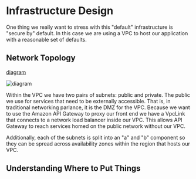 Infrastructure Design
=====================

One thing we really want to stress with this "default" infrastructure is "secure by"
default. In this case we are using a VPC to host our application with a reasonable 
set of defaults.


Network Topology
----------------

[diagram](./infrastructure-physical.puml)

![diagram](http://www.plantuml.com/plantuml/png/bP11ReGm34Ntd28Nu0vpa-WdyLJMc80SXr5LzUwDCWm5bKtPy6K_lyY-5ODQdMI8CjVaE1jf9Xjwk2EImyB-0qPFV6xGkaJtDRZs_LAjveNpevTVs5A3SFIbXYOisyHvgZMUipwyp4W-G90ZQUU-ZoBb5KONfWH3GA4z-2YrsExelpmdSe8f97YjsNYYWm9gV4SqLqXNZkHVv2PeYlT9t3YEfsCSSk_j9tY7NhrUyVpOly2_kzuefph93m00)

Within the VPC we have two pairs of subnets: public and private. The public we use
for services that need to be externally accessible. That is, in traditional networking
parlance, it is the DMZ for the VPC. Because we want to use the Amazon API Gateway to 
proxy our front end we have a VpcLink that connects to a network load balancer inside our
VPC. This allows API Gateway to reach services homed on the public network without our VPC. 

Additionally, each of the subnets is split into an "a" and "b" component so they can be spread
across availability zones within the region that hosts our VPC.

Understanding Where to Put Things
---------------------------------

